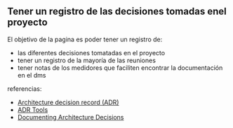 

## Tener un registro de las decisiones tomadas enel proyecto

El objetivo de la pagina es poder tener un registro de:

- las diferentes decisiones tomatadas en el proyecto
- tener un registro de la mayoría de las reuniones
- tener notas de los medidores que faciliten encontrar la documentación en el dms



referencias:

- [Architecture decision record (ADR)](https://github.com/joelparkerhenderson/architecture_decision_record)
- [ADR Tools](https://github.com/npryce/adr-tools)
- [Documenting Architecture Decisions](http://thinkrelevance.com/blog/2011/11/15/documenting-architecture-decisions)
